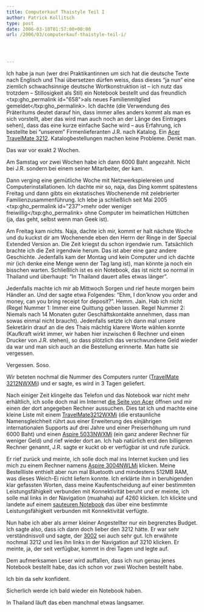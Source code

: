 ```yaml
---
title: Computerkauf Thaistyle Teil I
author: Patrick Kollitsch
type: post
date: 2006-03-10T01:57:00+00:00
url: /2006/03/computerkauf-thaistyle-teil-i/




---
```

Ich habe ja nun (wer drei Praktikantinnen um sich hat die deutsche Texte nach Englisch und Thai &uuml;bersetzen d&uuml;rfen weiss, dass dieses &#8220;ja nun&#8221; eine ziemlich schwachsinnige deutsche Wortkonstruktion ist &#8211; ich nutz das trotzdem &#8211; Stillosigkeit als Stil) ein Notebook bestellt und das freundlich <txp:gho_permalink id="658">als neues Familienmitglied gemeldet</txp:gho_permalink>. Ich dachte (die Verwendung des Pr&auml;teritums deutet darauf hin, dass immer alles anders kommt als man es sich vorstellt, aber das wird man auch noch an der L&auml;nge des Eintrages sehen), dass das eine kurze einfache Sache wird &#8211; aus Erfahrung, ich bestellte bei &#8220;unserem&#8221; Firmenlieferanten J.R. nach Katalog. Ein [Acer TravelMate 3212][1]. Katalogbestellungen machen keine Probleme. Denkt man.

Das war vor exakt 2 Wochen. 

Am Samstag vor zwei Wochen habe ich dann 6000 Baht angezahlt. Nicht bei J.R. sondern bei einem seiner Mitarbeiter, der kam.

Dann verging eine gem&uuml;tliche Woche mit Netzwerkspielereien und Computerinstallationen. Ich dachte mir so, naja, das Ding kommt sp&auml;testens Freitag und dann gibts ein ekstatisches Wochenende mit zelebrierter Familienzusammenf&uuml;hrung. Ich lebe ja schlie&szlig;lich seit Mai 2005 <txp:gho_permalink id="237">mehr oder weniger freiwillig</txp:gho_permalink> ohne Computer im heimatlichen H&uuml;ttchen (ja, das geht, selbst wenn man Geek ist).

Am Freitag kam nichts. Naja, dachte ich mir, kommt er halt n&auml;chste Woche und du kuckst dir am Wochenende eben den Herrn der Ringe in der Special Extended Version an. Die Zeit kriegst du schon irgendwie rum. Tats&auml;chlich brachte ich die Zeit irgendwie herum. Das ist aber eine ganz andere Geschichte. Jedenfalls kam der Montag und kein Computer und ich dachte mir (ich denke eine Menge wenn der Tag lang ist), man k&ouml;nnte ja noch ein bisschen warten. Schlie&szlig;lich ist es ein Notebook, das ist nicht so normal in Thailand und &uuml;berhaupt: &#8220;In Thailand dauert alles etwas l&auml;nger&#8221;.

Jedenfalls machte ich mir ab Mittwoch Sorgen und rief heute morgen beim H&auml;ndler an. Und der sagte etwa Folgendes: &#8220;Ehm, I don&#8217;know you order and money, can you bring receipt for deposit?&#8221;. Hemm. Jain. Hab ich nicht (Regel Nummer 1: Immer eine Quittung geben lassen. Regel Nummer 2: Niemals nach 14 Monaten guter Gesch&auml;ftskontakte annehmen, dass man sowas einmal nicht braucht). Jedenfalls setzte ich dann mal unsere Sekret&auml;rin drauf an die des Thais m&auml;chtig klarere Worte w&auml;hlen konnte (Kaufkraft wirkt immer, wir haben hier inzwischen 6 Rechner und einen Drucker von J.R. stehen), so dass pl&ouml;tzlich das verschwundene Geld wieder da war und man sich auch an die Bestellung erinnerte. Man hatte sie vergessen. 

Vergessen. Soso.

Wir beteten nochmal die Nummer des Computers runter ([TravelMate 3212NWXMi][1]) und er sagte, es wird in 3 Tagen geliefert.

Nach einiger Zeit klingelte das Telefon und das Notebook war nicht mehr erh&auml;ltlich, ich solle doch mal im Internet [die Seite von Acer][2] &ouml;ffnen und mir einen der dort angegeben Rechner aussuchen. Dies tat ich und machte eine kleine Liste mit einem [TravelMate3212WXMi][1] (die erstaunliche Namensgleichheit r&uuml;hrt aus einer Erweiterung des einj&auml;hrigen internationalen Supports auf drei Jahre und einer Preiserh&ouml;hung um rund 6000 Baht) und einen [Aspire 5033NWXMi][3] (ein ganz anderer Rechner f&uuml;r weniger Geld) und rief wieder dort an. Ich hab nat&uuml;rlich erst den billigeren Rechner genannt, J.R. sagte er kuckt ob er verf&uuml;gbar ist und rufe zur&uuml;ck.

Er rief zur&uuml;ck und meinte, ich solle doch mal ins Internet kucken und lies mich zu einem Rechner namens [Aspire 3004NWLMi][4] klicken. Meine Bestellliste enthielt aber nun mal Bluetooth und mindestens 512MB RAM, was dieses Weich-Ei nicht liefern konnte. Ich erkl&auml;rte ihm in beruhigenden klar gefassten Worten, dass meine Kaufentscheidung auf einer bestimmten Leistungsf&auml;higkeit verbunden mit Konnektivit&auml;t beruht und er meinte, ich solle mal links in der Navigation (muahaha) auf 4260 klicken. Ich klickte und landete auf einem [sauteuren Notebook][5] das &uuml;ber eine bestimmte Leistungsf&auml;higkeit verbunden mit Konnektivit&auml;t verf&uuml;gte.

Nun habe ich aber als armer kleiner Angestellter nur ein begrenztes Budget. Ich sagte also, dass ich dann doch lieber den 3212 h&auml;tte. Er war sehr verst&auml;ndnisvoll und sagte, der [3002][6] sei auch sehr gut. Ich erw&auml;hnte nochmal 3212 und lies ihn links in der Navigation auf 3210 klicken. Er meinte, ja, der seit verf&uuml;gbar, kommt in drei Tagen und legte auf. 

Dem aufmerksamen Leser wird auffallen, dass ich nun genau jenes Notebook bestellt habe, das ich schon vor zwei Wochen bestellt habe. 

Ich bin da sehr konfident.

Sicherlich werde ich bald wieder ein Notebook haben.

In Thailand l&auml;uft das eben manchmal etwas langsamer.

 [1]: http://www.acer.co.th/product/travelmate/3210_/index_p.htm
 [2]: http://acer.co.th/
 [3]: http://www.acer.co.th/product/travelmate/Aspire5030_/index_p.htm
 [4]: http://www.acer.co.th/product/travelmate/Aspire3000_/index_p.htm
 [5]: http://www.acer.co.th/product/travelmate/4260_/index.htm
 [6]: http://www.acer.co.th/product/travelmate/3000_/index_p.htm